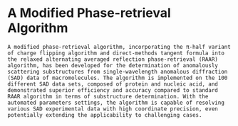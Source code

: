 # A Modified Phase-retrieval Algorithm
    A modified phase-retrieval algorithm, incorporating the π-half variant of charge flipping algorithm and direct-methods tangent formula into the relaxed alternating averaged reflection phase-retrieval (RAAR) algorithm, has been developed for the determination of anomalously scattering substructures from single-wavelength anomalous diffraction (SAD) data of macromolecules. The algorithm is implemented on the 100 different SAD data sets, composed of protein and nucleic acid, and demonstrated superior efficiency and accuracy compared to standard RAAR algorithm in terms of substructure determination. With the automated parameters settings, the algorithm is capable of resolving various SAD experimental data with high coordinate precision, even potentially extending the applicability to challenging cases.  
